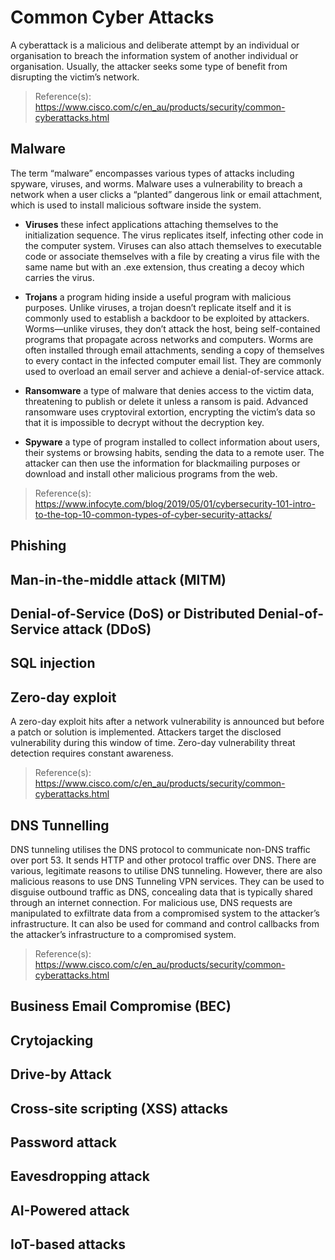 # Common Cyber Attacks

A cyberattack is a malicious and deliberate attempt by an individual or organisation to breach the information system of another individual or organisation. Usually, the attacker seeks some type of benefit from disrupting the victim’s network.
> Reference(s): https://www.cisco.com/c/en_au/products/security/common-cyberattacks.html


## Malware
The term “malware” encompasses various types of attacks including spyware, viruses, and worms. Malware uses a vulnerability to breach a network when a user clicks a “planted” dangerous link or email attachment, which is used to install malicious software inside the system.

  - **Viruses** these infect applications attaching themselves to the initialization sequence. The virus replicates itself, infecting other code in the computer system. Viruses can also attach themselves to executable code or associate themselves with a file by creating a virus file with the same name but with an .exe extension, thus creating a decoy which carries the virus.

  - **Trojans** a program hiding inside a useful program with malicious purposes. Unlike viruses, a trojan doesn’t replicate itself and it is commonly used to establish a backdoor to be exploited by attackers.
Worms—unlike viruses, they don’t attack the host, being self-contained programs that propagate across networks and computers. Worms are often installed through email attachments, sending a copy of themselves to every contact in the infected computer email list. They are commonly used to overload an email server and achieve a denial-of-service attack.
  - **Ransomware** a type of malware that denies access to the victim data, threatening to publish or delete it unless a ransom is paid. Advanced ransomware uses cryptoviral extortion, encrypting the victim’s data so that it is impossible to decrypt without the decryption key.
  - **Spyware** a type of program installed to collect information about users, their systems or browsing habits, sending the data to a remote user. The attacker can then use the information for blackmailing purposes or download and install other malicious programs from the web.  
> Reference(s): https://www.infocyte.com/blog/2019/05/01/cybersecurity-101-intro-to-the-top-10-common-types-of-cyber-security-attacks/

## Phishing

## Man-in-the-middle attack (MITM)

## Denial-of-Service (DoS) or Distributed Denial-of-Service attack (DDoS)

## SQL injection 

## Zero-day exploit
A zero-day exploit hits after a network vulnerability is announced but before a patch or solution is implemented. Attackers target the disclosed vulnerability during this window of time. Zero-day vulnerability threat detection requires constant awareness.
> Reference(s): https://www.cisco.com/c/en_au/products/security/common-cyberattacks.html

## DNS Tunnelling
DNS tunneling utilises the DNS protocol to communicate non-DNS traffic over port 53. It sends HTTP and other protocol traffic over DNS. There are various, legitimate reasons to utilise DNS tunneling. However, there are also malicious reasons to use DNS Tunneling VPN services. They can be used to disguise outbound traffic as DNS, concealing data that is typically shared through an internet connection. For malicious use, DNS requests are manipulated to exfiltrate data from a compromised system to the attacker’s infrastructure. It can also be used for command and control callbacks from the attacker’s infrastructure to a compromised system.
> Reference(s): https://www.cisco.com/c/en_au/products/security/common-cyberattacks.html

## Business Email Compromise (BEC)

## Crytojacking

## Drive-by Attack

## Cross-site scripting (XSS) attacks

## Password attack

## Eavesdropping attack

## AI-Powered attack

## IoT-based attacks



